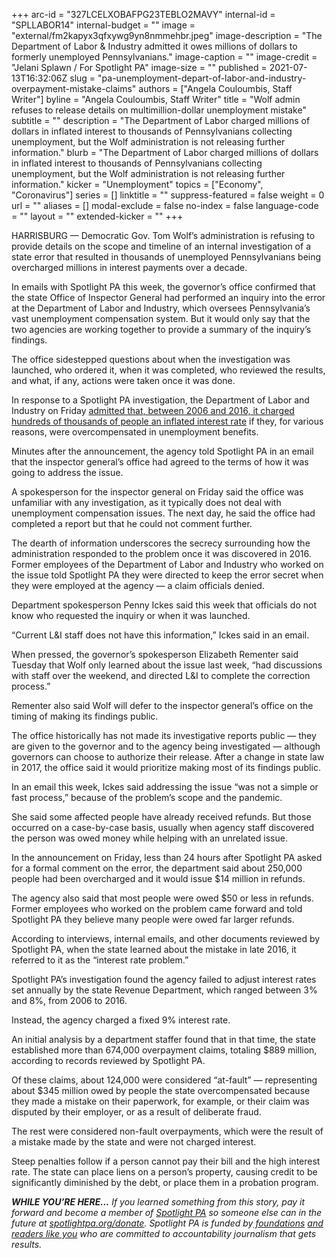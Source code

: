 +++
arc-id = "327LCELXOBAFPG23TEBLO2MAVY"
internal-id = "SPLLABOR14"
internal-budget = ""
image = "external/fm2kapyx3qfxywg9yn8nmmehbr.jpeg"
image-description = "The Department of Labor & Industry admitted it owes millions of dollars to formerly unemployed Pennsylvanians."
image-caption = ""
image-credit = "Jelani Splawn / For Spotlight PA"
image-size = ""
published = 2021-07-13T16:32:06Z
slug = "pa-unemployment-depart-of-labor-and-industry-overpayment-mistake-claims"
authors = ["Angela Couloumbis, Staff Writer"]
byline = "Angela Couloumbis, Staff Writer"
title = "Wolf admin refuses to release details on multimillion-dollar unemployment mistake"
subtitle = ""
description = "The Department of Labor charged millions of dollars in inflated interest to thousands of Pennsylvanians collecting unemployment, but the Wolf administration is not releasing further information."
blurb = "The Department of Labor charged millions of dollars in inflated interest to thousands of Pennsylvanians collecting unemployment, but the Wolf administration is not releasing further information."
kicker = "Unemployment"
topics = ["Economy", "Coronavirus"]
series = []
linktitle = ""
suppress-featured = false
weight = 0
url = ""
aliases = []
modal-exclude = false
no-index = false
language-code = ""
layout = ""
extended-kicker = ""
+++

HARRISBURG — Democratic Gov. Tom Wolf’s administration is refusing to provide details on the scope and timeline of an internal investigation of a state error that resulted in thousands of unemployed Pennsylvanians being overcharged millions in interest payments over a decade.

In emails with Spotlight PA this week, the governor’s office confirmed that the state Office of Inspector General had performed an inquiry into the error at the Department of Labor and Industry, which oversees Pennsylvania’s vast unemployment compensation system. But it would only say that the two agencies are working together to provide a summary of the inquiry’s findings.

The office sidestepped questions about when the investigation was launched, who ordered it, when it was completed, who reviewed the results, and what, if any, actions were taken once it was done.

<script src="https://www.spotlightpa.org/embed.js" async></script><div data-spl-embed-version="1" data-spl-src="https://www.spotlightpa.org/embeds/newsletter/"></div>

In response to a Spotlight PA investigation, the Department of Labor and Industry on Friday <a href="https://www.spotlightpa.org/news/2021/07/pa-department-of-labor-unemployment-claims-overpayment-interest/">admitted that, between 2006 and 2016, it charged hundreds of thousands of people an inflated interest rate</a> if they, for various reasons, were overcompensated in unemployment benefits.

Minutes after the announcement, the agency told Spotlight PA in an email that the inspector general’s office had agreed to the terms of how it was going to address the issue.

A spokesperson for the inspector general on Friday said the office was unfamiliar with any investigation, as it typically does not deal with unemployment compensation issues. The next day, he said the office had completed a report but that he could not comment further.

The dearth of information underscores the secrecy surrounding how the administration responded to the problem once it was discovered in 2016. Former employees of the Department of Labor and Industry who worked on the issue told Spotlight PA they were directed to keep the error secret when they were employed at the agency — a claim officials denied.

Department spokesperson Penny Ickes said this week that officials do not know who requested the inquiry or when it was launched.

“Current L&amp;I staff does not have this information,” Ickes said in an email.

When pressed, the governor’s spokesperson Elizabeth Rementer said Tuesday that Wolf only learned about the issue last week, “had discussions with staff over the weekend, and directed L&amp;I to complete the correction process.”

Rementer also said Wolf will defer to the inspector general’s office on the timing of making its findings public.

The office historically has not made its investigative reports public — they are given to the governor and to the agency being investigated — although governors can choose to authorize their release. After a change in state law in 2017, the office said it would prioritize making most of its findings public.

In an email this week, Ickes said addressing the issue “was not a simple or fast process,” because of the problem’s scope and the pandemic.

She said some affected people have already received refunds. But those occurred on a case-by-case basis, usually when agency staff discovered the person was owed money while helping with an unrelated issue.

In the announcement on Friday, less than 24 hours after Spotlight PA asked for a formal comment on the error, the department said about 250,000 people had been overcharged and it would issue $14 million in refunds.

The agency also said that most people were owed $50 or less in refunds. Former employees who worked on the problem came forward and told Spotlight PA they believe many people were owed far larger refunds.

According to interviews, internal emails, and other documents reviewed by Spotlight PA, when the state learned about the mistake in late 2016, it referred to it as the “interest rate problem.”

Spotlight PA’s investigation found the agency failed to adjust interest rates set annually by the state Revenue Department, which ranged between 3% and 8%, from 2006 to 2016.

Instead, the agency charged a fixed 9% interest rate.

An initial analysis by a department staffer found that in that time, the state established more than 674,000 overpayment claims, totaling $889 million, according to records reviewed by Spotlight PA.

<script src="https://www.spotlightpa.org/embed.js" async></script><div data-spl-embed-version="1" data-spl-src="https://www.spotlightpa.org/embeds/donate/?teaser_text=If%20you%20learned%20something%20from%20this%20report%2C%20pay%20it%20forward%20and%20become%20a%20member%20of%20Spotlight%20PA%20so%20someone%20else%20can%20in%20the%20future.&cta_text=CLICK%20TO%20CONTRIBUTE&eyebrow_text=WHILE%20YOU'RE%20HERE..."></div>

Of these claims, about 124,000 were considered “at-fault” — representing about $345 million owed by people the state overcompensated because they made a mistake on their paperwork, for example, or their claim was disputed by their employer, or as a result of deliberate fraud.

The rest were considered non-fault overpayments, which were the result of a mistake made by the state and were not charged interest.

Steep penalties follow if a person cannot pay their bill and the high interest rate. The state can place liens on a person’s property, causing credit to be significantly diminished by the debt, or place them in a probation program.

<i><b>WHILE YOU’RE HERE...</b></i><i> If you learned something from this story, pay it forward and become a member of </i><a href="https://www.spotlightpa.org/"><i>Spotlight PA</i></a><i> so someone else can in the future at </i><a href="http://spotlightpa.org/donate"><i>spotlightpa.org/donate</i></a><i>. Spotlight PA is funded by</i><a href="https://www.spotlightpa.org/support"><i> foundations</i></a><i> </i><a href="https://www.spotlightpa.org/support"><i>and readers like you</i></a><i> who are committed to accountability journalism that gets results.</i>
